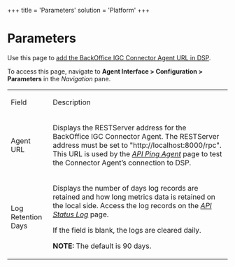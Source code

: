 +++
title = 'Parameters'
solution = 'Platform'
+++

# Parameters

<div class="use">

Use this page to [add the BackOffice IGC Connector Agent URL in
DSP](../Config/Test_a_BackOffice_IGC_Agent_Connection_in_DSP.htm).

</div>

To access this page, navigate to **Agent Interface \> Configuration \>
Parameters** in the *Navigation* pane.

<table>
<tbody>
<tr class="odd">
<td><p>Field</p></td>
<td><p>Description</p></td>
</tr>
<tr class="even">
<td><p>Agent URL</p></td>
<td><p>Displays the RESTServer address for the BackOffice IGC Connector Agent. The RESTServer address must be set to &quot;http://localhost:8000/rpc&quot;. This URL is used by the <em><a href="API_Ping_Agent.htm">API Ping Agent</a></em> page to test the Connector Agent’s connection to DSP.</p></td>
</tr>
<tr class="odd">
<td><p>Log Retention Days</p></td>
<td><p>Displays the number of days log records are retained and how long metrics data is retained on the local side. Access the log records on the <em><a href="API_Status_Log.htm">API Status Log</a></em> page.</p>
<p>If the field is blank, the logs are cleared daily.</p>
<p><strong>NOTE:</strong> The default is 90 days.</p></td>
</tr>
</tbody>
</table>
